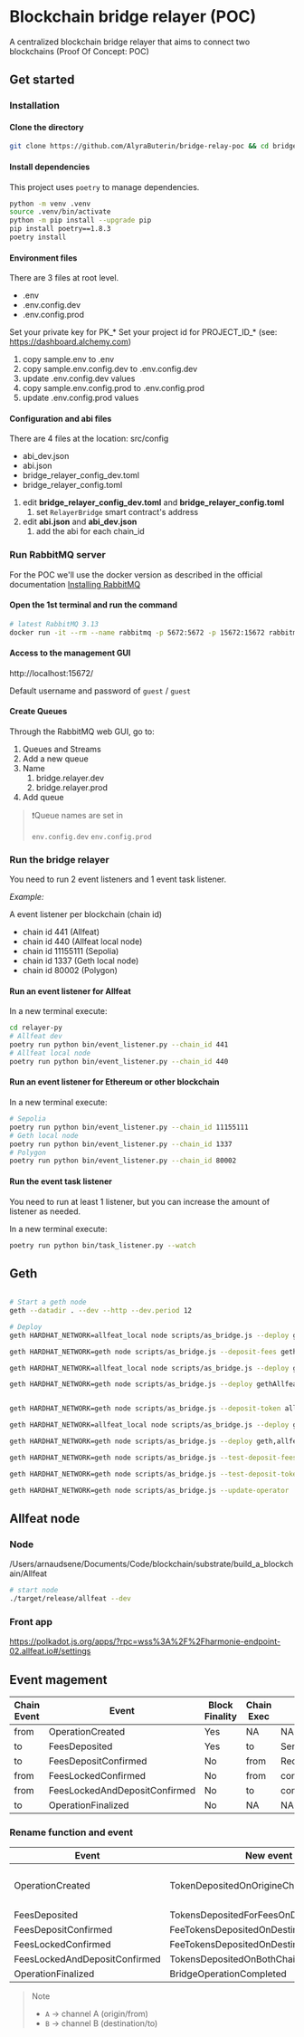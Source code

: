 # Blockchain bridge relayer (POC)

A centralized blockchain bridge relayer that aims to connect two blockchains (Proof Of Concept: POC)

## Get started

### Installation

#### Clone the directory

```bash
git clone https://github.com/AlyraButerin/bridge-relay-poc && cd bridge-relay-poc
```

#### Install dependencies

This project uses `poetry` to manage dependencies.

```bash
python -m venv .venv
source .venv/bin/activate
python -m pip install --upgrade pip
pip install poetry==1.8.3
poetry install 
```

#### Environment files

There are 3 files at root level.

- .env
- .env.config.dev
- .env.config.prod

Set your private key for PK_*
Set your project id for PROJECT_ID_* (see: https://dashboard.alchemy.com)

1. copy sample.env to .env
2. copy sample.env.config.dev to .env.config.dev
3. update .env.config.dev values
4. copy sample.env.config.prod to .env.config.prod
5. update .env.config.prod values

#### Configuration and abi files

There are 4 files at the location: src/config

- abi_dev.json
- abi.json
- bridge_relayer_config_dev.toml
- bridge_relayer_config.toml

1. edit **bridge_relayer_config_dev.toml** and **bridge_relayer_config.toml**
   1. set `RelayerBridge` smart contract's address
2. edit **abi.json** and **abi_dev.json**
   1. add the abi for each chain_id

### Run RabbitMQ server

For the POC we'll use the docker version as described in the official documentation [Installing RabbitMQ
](https://www.rabbitmq.com/docs/download)

#### Open the 1st terminal and run the command

```bash
# latest RabbitMQ 3.13
docker run -it --rm --name rabbitmq -p 5672:5672 -p 15672:15672 rabbitmq:3.13-management
```

#### Access to the management GUI

http://localhost:15672/

Default username and password of `guest` / `guest`

#### Create Queues

Through the RabbitMQ web GUI, go to:

1. Queues and Streams
2. Add a new queue
3. Name
   1. bridge.relayer.dev
   2. bridge.relayer.prod
4. Add queue

> ❗Queue names are set in
>
> `env.config.dev`
> `env.config.prod`


### Run the bridge relayer

You need to run 2 event listeners and 1 event task listener.

*Example:*

A event listener per blockchain (chain id)

- chain id 441 (Allfeat)
- chain id 440 (Allfeat local node)
- chain id 11155111 (Sepolia)
- chain id 1337 (Geth local node)
- chain id 80002 (Polygon)

#### Run an event listener for Allfeat

In a new terminal execute:

```bash
cd relayer-py
# Allfeat dev
poetry run python bin/event_listener.py --chain_id 441
# Allfeat local node
poetry run python bin/event_listener.py --chain_id 440
```

#### Run an event listener for Ethereum or other blockchain

In a new terminal execute:

```bash
# Sepolia
poetry run python bin/event_listener.py --chain_id 11155111
# Geth local node
poetry run python bin/event_listener.py --chain_id 1337
# Polygon
poetry run python bin/event_listener.py --chain_id 80002
```

#### Run the event task listener

You need to run at least 1 listener, but you can increase the amount of listener as needed.

In a new terminal execute:

```bash
poetry run python bin/task_listener.py --watch
```

## Geth

```bash

# Start a geth node
geth --datadir . --dev --http --dev.period 12

# Deploy 
geth HARDHAT_NETWORK=allfeat_local node scripts/as_bridge.js --deploy gethAllfeatLocal

geth HARDHAT_NETWORK=geth node scripts/as_bridge.js --deposit-fees gethAllfeatLocal

geth HARDHAT_NETWORK=allfeat_local node scripts/as_bridge.js --deploy gethAllfeatLocal

geth HARDHAT_NETWORK=geth node scripts/as_bridge.js --deploy gethAllfeatLocal


geth HARDHAT_NETWORK=geth node scripts/as_bridge.js --deposit-token allfeatGethLocal

geth HARDHAT_NETWORK=allfeat_local node scripts/as_bridge.js --deploy geth,allfeat_local,1337,440

geth HARDHAT_NETWORK=geth node scripts/as_bridge.js --deploy geth,allfeat_local,1337,440

geth HARDHAT_NETWORK=geth node scripts/as_bridge.js --test-deposit-fees

geth HARDHAT_NETWORK=geth node scripts/as_bridge.js --test-deposit-token

geth HARDHAT_NETWORK=geth node scripts/as_bridge.js --update-operator


```

## Allfeat node

### Node

/Users/arnaudsene/Documents/Code/blockchain/substrate/build_a_blockchain/Allfeat

```bash
# start node
./target/release/allfeat --dev
```

### Front app

https://polkadot.js.org/apps/?rpc=wss%3A%2F%2Fharmonie-endpoint-02.allfeat.io#/settings


## Event magement

| Chain<br>Event | Event                         | Block<br>Finality| Chain<br>Exec | Exec Func                            | Condition        |
|----------------|-------------------------------|------------------|---------------|--------------------------------------|------------------|
| from           | OperationCreated              | Yes              | NA            | NA                                   | NA               |
| to             | FeesDeposited                 | Yes              | to            | SendFeesLockConfirmation             | NA               |
| to             | FeesDepositConfirmed          | No               | from          | ReceiveFeesLockConfirmation          | NA               |
| from           | FeesLockedConfirmed           | No               | from          | confirmFeesLockedAndDepositConfirmed | OperationCreated |
| from           | FeesLockedAndDepositConfirmed | No               | to            | completeOperation                    | NA               |
| to             | OperationFinalized            | No               | NA            | NA                                   | NA               |



### Rename function and event

| Event                         | New event name                                      | Function name                        | New function name                               | chain |
|-------------------------------|-----------------------------------------------------|--------------------------------------|-------------------------------------------------|-------|
|                               |                                                     | createBridgeOperation                | depositTokensOnOriginChain                      | from  |
| OperationCreated              | TokenDepositedOnOrigineChain                        |                                      |                                                 |       |
|                               |                                                     | depositFees                          | depositTokensForFeesOnDestinationChain          | to    |
| FeesDeposited                 | TokensDepositedForFeesOnDestinationChain            | SendFeesLockConfirmation             | confirmFeeTokensDepositOnDestinationChainB      | to    |
| FeesDepositConfirmed          | FeeTokensDepositedOnDestinationChainConfirmedB      | ReceiveFeesLockConfirmation          | confirmFeeTokensDepositOnDestinationChainA      | from  |
| FeesLockedConfirmed           | FeeTokensDepositedOnDestinationChainConfirmedA      | confirmFeesLockedAndDepositConfirmed | confirmTokensDepositOnBothChain                 | from  |
| FeesLockedAndDepositConfirmed | TokensDepositedOnBothChainConfirmed                 | completeOperation                    | completeBridgeOperation                         | to    |
| OperationFinalized            | BridgeOperationCompleted                            | receivedFinalizedOperation           | confirmBridgeOperationCompleted                 | to    |

> Note
> - `A` -> channel A (origin/from)
> - `B` -> channel B (destination/to)
